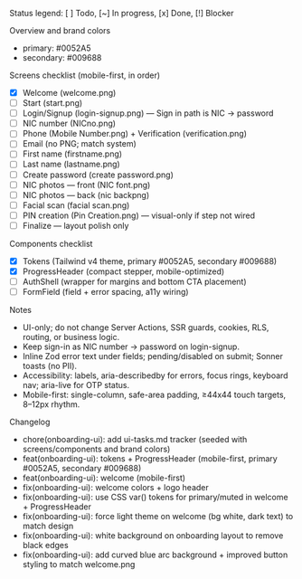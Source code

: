 Status legend: [ ] Todo, [~] In progress, [x] Done, [!] Blocker

Overview and brand colors

- primary: #0052A5
- secondary: #009688

Screens checklist (mobile-first, in order)

- [x] Welcome (welcome.png)
- [ ] Start (start.png)
- [ ] Login/Signup (login-signup.png) — Sign in path is NIC → password
- [ ] NIC number (NICno.png)
- [ ] Phone (Mobile Number.png) + Verification (verification.png)
- [ ] Email (no PNG; match system)
- [ ] First name (firstname.png)
- [ ] Last name (lastname.png)
- [ ] Create password (create password.png)
- [ ] NIC photos — front (NIC font.png)
- [ ] NIC photos — back (nic backpng)
- [ ] Facial scan (facial scan.png)
- [ ] PIN creation (Pin Creation.png) — visual-only if step not wired
- [ ] Finalize — layout polish only

Components checklist

- [x] Tokens (Tailwind v4 theme, primary #0052A5, secondary #009688)
- [x] ProgressHeader (compact stepper, mobile-optimized)
- [ ] AuthShell (wrapper for margins and bottom CTA placement)
- [ ] FormField (field + error spacing, a11y wiring)

Notes

- UI-only; do not change Server Actions, SSR guards, cookies, RLS, routing, or business logic.
- Keep sign-in as NIC number → password on login-signup.
- Inline Zod error text under fields; pending/disabled on submit; Sonner toasts (no PII).
- Accessibility: labels, aria-describedby for errors, focus rings, keyboard nav; aria-live for OTP status.
- Mobile-first: single-column, safe-area padding, ≥44x44 touch targets, 8–12px rhythm.

Changelog

- chore(onboarding-ui): add ui-tasks.md tracker (seeded with screens/components and brand colors)
- feat(onboarding-ui): tokens + ProgressHeader (mobile-first, primary #0052A5, secondary #009688)
- feat(onboarding-ui): welcome (mobile-first)
- fix(onboarding-ui): welcome colors + logo header
- fix(onboarding-ui): use CSS var() tokens for primary/muted in welcome + ProgressHeader
- fix(onboarding-ui): force light theme on welcome (bg white, dark text) to match design
- fix(onboarding-ui): white background on onboarding layout to remove black edges
- fix(onboarding-ui): add curved blue arc background + improved button styling to match welcome.png
